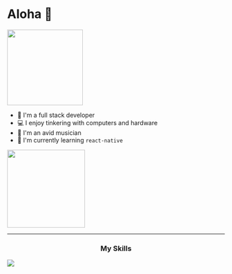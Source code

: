 # Aloha 👋

<img align="center" height="175" src="https://github-readme-stats-notaroomba.vercel.app/api?username=notaroomba&show_icons=true&theme=github_dark_dimmed">

 

- 🔭 I'm a full stack developer
- 💻 I enjoy tinkering with computers and hardware
- 🎹 I'm an avid musician
- 🌱 I'm currently learning ```react-native```


<img align="center" height="180" src="https://github-readme-stats-notaroomba.vercel.app/api/top-langs/?username=notaroomba&layout=donut&theme=github_dark_dimmed&langs_count=10"> 
 

---

<h3 align="center">My Skills</h3>
 <img align="center" src="https://skillicons.dev/icons?i=html,css,js,ts,react,tailwind,c,cpp,rust,java&perline=10">
<!--
**NotARoomba/notaroomba** is a ✨ _special_ ✨ repository because its `README.md` (this file) appears on your GitHub profile.

Here are some ideas to get you started:

- 🔭 I’m currently working on ...
- 🌱 I’m currently learning ...
- 👯 I’m looking to collaborate on ...
- 🤔 I’m looking for help with ...
- 💬 Ask me about ...
- 📫 How to reach me: ...
- 😄 Pronouns: ...
- ⚡ Fun fact: ...
-->
